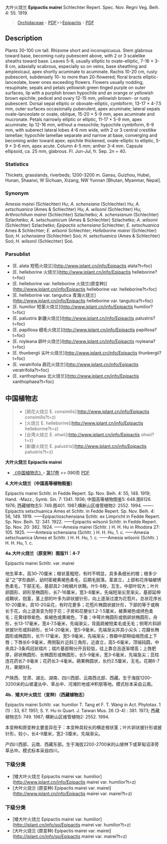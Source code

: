 大叶火烧兰 **Epipactis mairei** Schlechter Repert. Spec. Nov. Regni Veg. Beih. 4: 55. 1919.

> [Orchidaceae](http://www.iplant.cn/info/Orchidaceae?t=foc) - [PDF](http://www.iplant.cn/foc/pdf/Orchidaceae.pdf)>>[Epipactis](http://www.iplant.cn/info/Epipactis?t=foc) - [PDF](http://www.iplant.cn/foc/pdf/Epipactis.pdf)

## Description

Plants 30-100 cm tall. Rhizome short and inconspicuous. Stem glabrous toward base, becoming rusty pubescent above, with 2 or 3 scalelike sheaths toward base. Leaves 5-8, usually elliptic to ovate-elliptic, 7-16 × 3-8 cm, adaxially scabrous, especially so on veins, base sheathing and amplexicaul, apex shortly acuminate to acuminate. Rachis 10-20 cm, rusty pubescent, subdensely 10- to more than 20-flowered; floral bracts elliptic-lanceolate, lower ones exceeding flowers. Flowers usually nodding, resupinate; sepals and petals yellowish green tinged purple on outer surfaces, lip with a purplish brown hypochile and an orange or yellowish brown epichile; pedicel and ovary 12-15 mm, yellowish brown- or rusty pubescent. Dorsal sepal elliptic or obovate-elliptic, cymbiform, 13-17 × 4-7.5 mm, outer surfaces occasionally puberulent, apex acuminate; lateral sepals ovate-lanceolate or ovate, oblique, 15-20 × 5-9 mm, apex acuminate and mucronate. Petals narrowly elliptic or elliptic, 11-17 × 5-9 mm, apex acuminate; lip 12-16 mm, without a mesochile; hypochile cymbiform, 6-9 mm, with suberect lateral lobes 4-6 mm wide, with 2 or 3 central crestlike lamellae; hypochile lamellae separate and narrow at base, converging and becoming wider toward apex; epichile thickened, ovate-elliptic to elliptic, 5-9 × 3-6 mm, apex acute. Column 4-5 mm; anther 3-4 mm. Capsule ellipsoid, ca. 25 mm, glabrous. Fl. Jun-Jul, fr. Sep. 2*n* = 40.

### Statistics
Thickets, grasslands, riverbeds; 1200-3200 m. Gansu, Guizhou, Hubei, Hunan, Shaanxi, W Sichuan, Xizang, NW Yunnan [Bhutan, Myanmar, Nepal].

### Synonym
*Amesia mairei* (Schlechter) Hu; *A. schensiana* (Schlechter) Hu; *A. setschuanica* (Ames & Schlechter) Hu; *A. wilsonii* (Schlechter) Hu; *Arthrochilium mairei* (Schlechter) Szlachetko; *A. schensianum* (Schlechter) Szlachetko; *A. setschuanicum* (Ames & Schlechter) Szlachetko; *A. wilsonii* (Schlechter) Szlachetko; *Epipactis schensiana* Schlechter; *E. setschuanica* Ames & Schlechter; *E. wilsonii* Schlechter; *Helleborine mairei* (Schlechter) Soó; *H. schensiana* (Schlechter) Soó; *H. setschuanica* (Ames & Schlechter) Soó; *H. wilsonii* (Schlechter) Soó.

### Parsublist

* [E.  alata  短苞火烧兰](http://www.iplant.cn/info/Epipactis alata?t=foc)
* [E.  helleborine  火烧兰](http://www.iplant.cn/info/Epipactis helleborine?t=foc)
* [E.  helleborine var. helleborine  火烧兰(原变种)](http://www.iplant.cn/info/Epipactis helleborine var. helleborine?t=foc)
* [E.  helleborine var. tangutica  青海火烧兰](http://www.iplant.cn/info/Epipactis helleborine var. tangutica?t=foc)
* [E.  humilior  短茎火烧兰](http://www.iplant.cn/info/Epipactis humilior?t=foc)
* [E.  palustris  新疆火烧兰](http://www.iplant.cn/info/Epipactis palustris?t=foc)
* [E.  papillosa  细毛火烧兰](http://www.iplant.cn/info/Epipactis papillosa?t=foc)
* [E.  royleana  卵叶火烧兰](http://www.iplant.cn/info/Epipactis royleana?t=foc)
* [E.  thunbergii  尖叶火烧兰](http://www.iplant.cn/info/Epipactis thunbergii?t=foc)
* [E.  veratrifolia  疏花火烧兰](http://www.iplant.cn/info/Epipactis veratrifolia?t=foc)
* [E.  xanthophaea  北火烧兰](http://www.iplant.cn/info/Epipactis xanthophaea?t=foc)

## 中国植物志

> * [疏花火烧兰  E.  consimilis](http://www.iplant.cn/info/Epipactis consimilis?t=z)
> * [火烧兰  E.  helleborine](http://www.iplant.cn/info/Epipactis helleborine?t=z)
> * [台湾火烧兰  E.  ohwii](http://www.iplant.cn/info/Epipactis ohwii?t=z)
> * [新疆火烧兰  E.  palustris](http://www.iplant.cn/info/Epipactis palustris?t=z)

**大叶火烧兰 Epipactis mairei**

* [《中国植物志》](http://www.iplant.cn/frps)- [第17卷](http://www.iplant.cn/frps/vol/17) >> 090页 [PDF](http://www.iplant.cn/frps/pdf/17/090.pdf)

**4.大叶火烧兰（中国高等植物图鉴）**

Epipactis mairei Schltr. in Fedde Repert. Sp. Nov. Beih. 4: 55, 148. 1919; Hand. -Mazz., Symb. Sin. 7: 1341. 1936; 中国高等植物图鉴5: 648.图8126. 1976; 西藏植物志5: 749.图401. 1987;横断山区维管植物2: 2552. 1994. ——-Epipactis setschuanica Ames et Schltr. in Fedde Repert. Sp. Nov. Beih. 4: 56, 149. 1919. ——Epipactisschensiana Schltr. ex Limpricht in Fedde Repert. Sp. Nov. Beih. 12: 341. 1922. ——Epipactis wilsonii Schltr. in Fedde Repert. Sp. Nov. 20: 382. 1924. ——Amesia mairei (Schltr. ) H. H. Hu in Rhodora 27: 105. 1925. ——Amtesia schensiana (Schltr. ) H. H. Hu, 1. c. ——Amesia setschuanica (Ames et Schltr. ) H. H. Hu, 1. c. ——Amesia wilsonii (Schltr. ) H. H. Hu, 1. c.

**4a.大叶火烧兰（原变种）图版11：4-7**

Epipactis mairei Schltr. var. mairei

地生草本，高30-70厘米；根状茎粗短，有时不明显，具多条细长的根；根多少呈“之”字形曲折，幼时密被黄褐色柔毛，后期毛脱落。茎直立，上部和花序轴被锈色柔毛，下部无毛，基部具2-3枚鳞片状鞘。叶5-8枚，互生，中部叶较大；叶片卵圆形、卵形至椭圆形，长7-16厘米，宽3-8厘米，先端短渐尖至渐尖，基部延伸成鞘状，抱茎，茎上部的叶多为卵状披针形，向上逐渐过渡为花苞片。总状花序长10-20厘米，具10-20朵花，有时花更多；花苞片椭圆状披针形，下部的等于或稍长于花，向上逐渐变为短于花；子房和花梗长1.2-1.5厘米，被黄褐色或绣色柔毛；花黄绿带紫色、紫褐色或黄褐色，下垂；中萼片椭圆形或倒卵状椭圆形，舟形，长13-17毫米，宽4-7.5毫米，先端渐尖，背面疏被短柔毛或无毛；侧萼片斜卵状披针形或斜卵形，长14-20毫米，宽5-9毫米，先端渐尖并具小尖头；花瓣长椭圆形或椭圆形，长11-17毫米，宽5-9毫米，先端渐尖；唇瓣中部稍缢缩而成上下唇；下唇长6-9毫米，两侧裂片近斜三角形，近直立，高5-6毫米，顶端钝圆，中央具2-3条鸡冠状褶片；褶片基部稍分开且较低，往上靠合且逐渐增高；上唇肥厚，卵状椭圆形、长椭圆形或椭圆形，长5-9毫米，宽3-6毫米，先端急尖；蕊柱连花药长7-8毫米；花药长3-4毫米。蒴果椭圆状，长约2.5厘米，无毛。花期6-7月，果期9月。

产陕西、甘肃、湖北、湖南、四川西部、云南西北部、西藏。生于海拔1200-3200米的山坡灌丛中、草丛中、河滩阶地或冲积扇等地。模式标本采自云南。

**4b．矮大叶火烧兰（变种）（西藏植物志）**

Epipactis mairei Schltr. var. humilior T. Tang et F. T. Wang in Act. Phytotax. 1 (1) : 33, 67. 1951; S. Y. Hu in Quart. J. Taiwan Mus. 26 (3-4) : 381. 1973; 西藏植物志5: 749. 1987; 横断山区维管植物2: 2552. 1994.

本变种和原变种主要差异在于：本变种具较长的横走根状茎；叶片卵状披针形或披针形，较小，长4-9厘米，宽2-3厘米，先端渐尖。

产四川西部、云南、西藏东部。生于海拔2200-2700米的山坡林下或草甸沼泽旁草丛中。模式标本采自四川。

### 下级分类
* [矮大叶火烧兰  Epipactis mairei var. humilior](http://www.iplant.cn/info/Epipactis mairei var. humilior?t=z)
* [大叶火烧兰 (原变种)  Epipactis mairei var. mairei](http://www.iplant.cn/info/Epipactis mairei var. mairei?t=z)

### 下级分类
* [矮大叶火烧兰  Epipactis mairei var. humilior](http://iplant.cn/info/sp/Epipactis mairei var. humilior?t=z)
* [大叶火烧兰 (原变种)  Epipactis mairei var. mairei](http://iplant.cn/info/sp/Epipactis mairei var. mairei?t=z)
